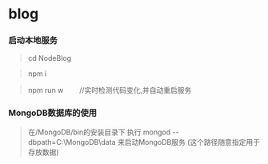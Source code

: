 # blog

### 启动本地服务
> cd NodeBlog

> npm i

> npm run w    　　//实时检测代码变化,并自动重启服务

### MongoDB数据库的使用
> 在/MongoDB/bin的安装目录下  执行 mongod --dbpath=C:\\MongoDB\\data  来启动MongoDB服务 (这个路径随意指定用于存放数据)  